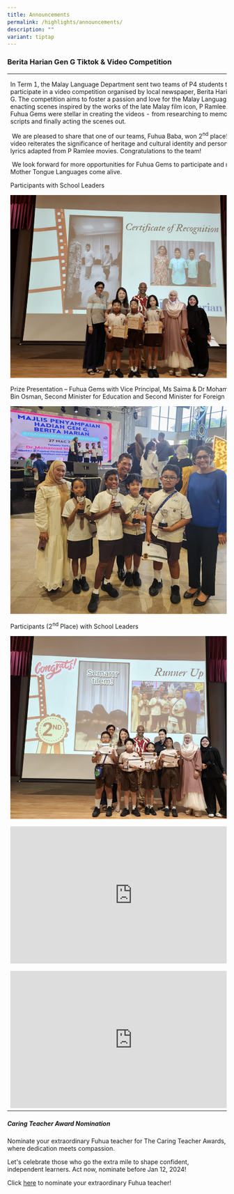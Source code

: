 ```yaml
---
title: Announcements
permalink: /highlights/announcements/
description: ""
variant: tiptap
---
```

<h3>Berita Harian Gen G Tiktok &amp; Video Competition</h3>
<table>
<tbody>
<tr>
<td rowspan="1" colspan="1">
<p>In Term 1, the Malay Language Department sent two teams of P4 students
to participate in a video competition organised by local newspaper, Berita
Harian Gen G. The competition aims to foster a passion and love for the
Malay Language by re-enacting scenes inspired by the works of the late
Malay film icon, P Ramlee. Our Fuhua Gems were stellar in creating the
videos - from researching to memorising scripts and finally acting the
scenes out.</p>
<p>&nbsp;We are pleased to share that one of our teams, Fuhua Baba, won 2<sup>nd</sup> place!
Their video reiterates the significance of heritage and cultural identity
and personalised lyrics adapted from P Ramlee movies. Congratulations to
the team!</p>
<p>&nbsp;We look forward for more opportunities for Fuhua Gems to participate
and make Mother Tongue Languages come alive.</p>
<p></p>
<p></p>
<p>Participants with School Leaders</p>
<div class="isomer-image-wrapper">
<img style="width: 100%" height="auto" width="100%" alt="" src="/images/Highlights/Announcements/Picture_1.jpg">
</div>
<p></p>
<p></p>
<p>Prize Presentation – Fuhua Gems with Vice Principal, Ms Saima &amp; Dr
Mohamad Maliki Bin Osman, Second Minister for Education and Second Minister
for Foreign Affairs</p>
<div class="isomer-image-wrapper">
<img style="width: 100%" height="auto" width="100%" alt="" src="/images/Highlights/Announcements/Picture_4.jpg">
</div>
<p>Participants (2<sup>nd</sup> Place) with School Leaders</p>
<div class="isomer-image-wrapper">
<img style="width: 100%" height="auto" width="100%" alt="" src="/images/Highlights/Announcements/Picture_2.jpg">
</div>
<p></p>
<div class="iframe-wrapper">
<iframe height="315" width="560" allowfullscreen="true" frameborder="0" src="https://www.youtube.com/embed/IpPAD9owA7g?si=ZbbCBMSGTuoxQife"></iframe>
</div>
<p></p>
<div class="iframe-wrapper">
<iframe height="315" width="560" allowfullscreen="true" frameborder="0" src="https://www.youtube.com/embed/XPeAJ9NM9vw?si=ujc6-yxnQliE_Smj"></iframe>
</div>
</td>
</tr>
</tbody>
</table>
<h5><strong>Caring Teacher Award Nomination</strong></h5>
<p>Nominate your extraordinary Fuhua teacher for The Caring Teacher Awards,
where dedication meets compassion.</p>
<p></p>
<p>Let's celebrate those who go the extra mile to shape confident, independent
learners. Act now, nominate before Jan 12, 2024!</p>
<p></p>
<p>Click <a href="https://www.cta.nie.edu.sg/nominate" rel="noopener noreferrer nofollow" target="_blank">here</a> to
nominate your extraordinary Fuhua teacher!</p>
<p></p>